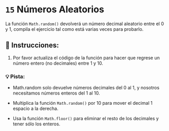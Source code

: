 # `15` Números Aleatorios 

La función `Math.random()` devolverá un número decimal aleatorio entre el 0 y 1, compila el ejercicio tal como está varias veces para probarlo.

## :pencil: Instrucciones:

1. Por favor actualiza el código de la función para hacer que regrese un número entero (no decimales) entre 1 y 10.

### 💡 Pista:

* Math.random solo devuelve números decimales del 0 al 1, y nosotros necesitamos números enteros del 1 al 10. 

* Multiplica la función `Math.random()` por 10 para mover el decimal 1 espacio a la derecha.

* Usa la función  `Math.floor()` para eliminar el resto de los decimales y tener sólo los enteros.

